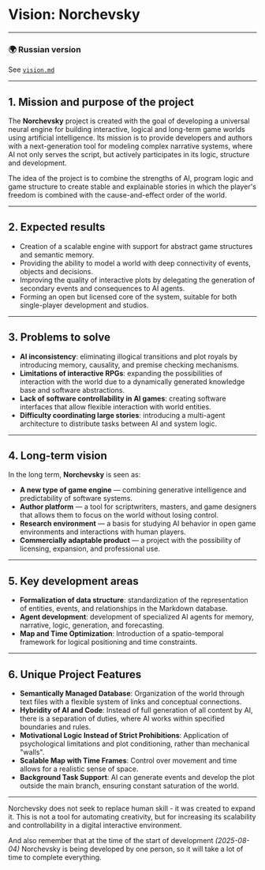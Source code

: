 # Vision: Norchevsky

---
### 🌍 Russian version

See [`vision.md`](vision.md)

---

## 1. Mission and purpose of the project

The **Norchevsky** project is created with the goal of developing a universal neural engine for building interactive, logical and long-term game worlds using artificial intelligence. Its mission is to provide developers and authors with a next-generation tool for modeling complex narrative systems, where AI not only serves the script, but actively participates in its logic, structure and development.

The idea of the project is to combine the strengths of AI, program logic and game structure to create stable and explainable stories in which the player's freedom is combined with the cause-and-effect order of the world.

---

## 2. Expected results

- Creation of a scalable engine with support for abstract game structures and semantic memory.
- Providing the ability to model a world with deep connectivity of events, objects and decisions.
- Improving the quality of interactive plots by delegating the generation of secondary events and consequences to AI agents.
- Forming an open but licensed core of the system, suitable for both single-player development and studios.

---

## 3. Problems to solve

- **AI inconsistency**: eliminating illogical transitions and plot royals by introducing memory, causality, and premise checking mechanisms.
- **Limitations of interactive RPGs**: expanding the possibilities of interaction with the world due to a dynamically generated knowledge base and software abstractions.
- **Lack of software controllability in AI games**: creating software interfaces that allow flexible interaction with world entities.
- **Difficulty coordinating large stories**: introducing a multi-agent architecture to distribute tasks between AI and system logic.

---

## 4. Long-term vision

In the long term, **Norchevsky** is seen as:

- **A new type of game engine** — combining generative intelligence and predictability of software systems.
- **Author platform** — a tool for scriptwriters, masters, and game designers that allows them to focus on the world without losing control.
- **Research environment** — a basis for studying AI behavior in open game environments and interactions with human players.
- **Commercially adaptable product** — a project with the possibility of licensing, expansion, and professional use.

---

## 5. Key development areas

- **Formalization of data structure**: standardization of the representation of entities, events, and relationships in the Markdown database.
- **Agent development**: development of specialized AI agents for memory, narrative, logic, generation, and forecasting.
- **Map and Time Optimization**: Introduction of a spatio-temporal framework for logical positioning and time constraints.

---

## 6. Unique Project Features

- **Semantically Managed Database**: Organization of the world through text files with a flexible system of links and conceptual connections.
- **Hybridity of AI and Code**: Instead of full generation of all content by AI, there is a separation of duties, where AI works within specified boundaries and rules.
- **Motivational Logic Instead of Strict Prohibitions**: Application of psychological limitations and plot conditioning, rather than mechanical "walls".
- **Scalable Map with Time Frames**: Control over movement and time allows for a realistic sense of space.
- **Background Task Support**: AI can generate events and develop the plot outside the main branch, ensuring constant saturation of the world.

---

Norchevsky does not seek to replace human skill - it was created to expand it. This is not a tool for automating creativity, but for increasing its scalability and controllability in a digital interactive environment.

And also remember that at the time of the start of development _(2025-08-04)_ Norchevsky is being developed by one person, so it will take a lot of time to complete everything.